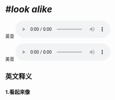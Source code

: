 # ***\#look alike*** 
英音
<audio src="./media/look alike 1_AAC.aac" controls="controls"></audio>

美音
<audio src="./media/look alike2_AAC.aac" controls="controls"></audio>



  

英文释义
---
### 1.**看起来像**  


